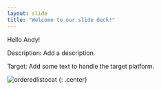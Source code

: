 ```yaml
---
layout: slide
title: "Welcome to our slide deck!"
---
```


Hello Andy!

Description:
Add a description.

Target:
Add some text to handle the target platform.

![orderedlistocat](https://octodex.github.com/images/orderedlistocat.png)
{: .center}
